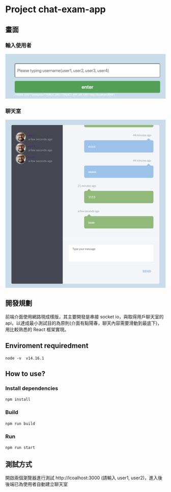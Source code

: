 # Project chat-exam-app

## 畫面

### 輸入使用者

![image info](./user.jpg)

### 聊天室

![image info](./chatroom.jpg)

## 開發規劃

前端介面使用網路現成樣版，其主要開發是串接 socket io，與取得用戶聊天室的 api，以達成最小測試目的為原則(介面有點陽春，聊天內容需要滑動到最底下)，用比較熟悉的 React 框架實現。

## Enviroment requiredment

    node -v  v14.16.1

## How to use?

### Install dependencies

    npm install

### Build

    npm run build

### Run

    npm run start

## 測試方式

開啟兩個瀏覽器進行測試 http://lcoalhost:3000
(請輸入 user1, user2)，進入後後端已為使用者自動建立聊天室
